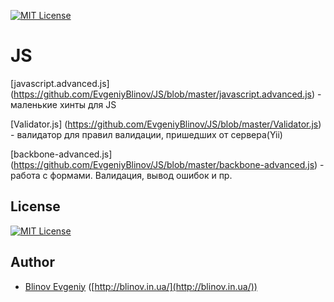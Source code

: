 [![MIT License][license-image]][license-url]

JS
=============

[javascript.advanced.js] (https://github.com/EvgeniyBlinov/JS/blob/master/javascript.advanced.js)  - маленькие хинты для JS

[Validator.js] (https://github.com/EvgeniyBlinov/JS/blob/master/Validator.js) - валидатор для правил валидации, пришедших от сервера(Yii)

[backbone-advanced.js] (https://github.com/EvgeniyBlinov/JS/blob/master/backbone-advanced.js) - работа с формами. Валидация, вывод ошибок и пр.

## License

[![MIT License][license-image]][license-url]

## Author

- [Blinov Evgeniy](mailto:evgeniy_blinov@mail.ru) ([http://blinov.in.ua/](http://blinov.in.ua/))

[license-image]: http://img.shields.io/badge/license-MIT-blue.svg?style=flat
[license-url]: LICENSE
